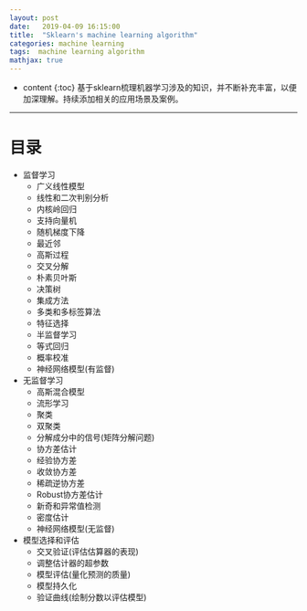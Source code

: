 ```yaml
---
layout: post
date:   2019-04-09 16:15:00
title:  "Sklearn's machine learning algorithm"
categories: machine learning
tags:  machine learning algorithm
mathjax: true
---
```


* content
{:toc}
基于sklearn梳理机器学习涉及的知识，并不断补充丰富，以便加深理解。持续添加相关的应用场景及案例。






---------

# 目录
- 监督学习
	- 广义线性模型
	- 线性和二次判别分析
	- 内核岭回归
	- 支持向量机
	- 随机梯度下降
	- 最近邻
	- 高斯过程
	- 交叉分解
	- 朴素贝叶斯
	- 决策树
	- 集成方法
	- 多类和多标签算法
	- 特征选择
	- 半监督学习
	- 等式回归
	- 概率校准
	- 神经网络模型(有监督)
- 无监督学习
	- 高斯混合模型
	- 流形学习
	- 聚类
	- 双聚类
	- 分解成分中的信号(矩阵分解问题)
	- 协方差估计
	- 经验协方差
	- 收敛协方差
	- 稀疏逆协方差
	- Robust协方差估计
	- 新奇和异常值检测
	- 密度估计
	- 神经网络模型(无监督)
- 模型选择和评估
	- 交叉验证(评估估算器的表现)
	- 调整估计器的超参数
	- 模型评估(量化预测的质量)
	- 模型持久化
	- 验证曲线(绘制分数以评估模型)